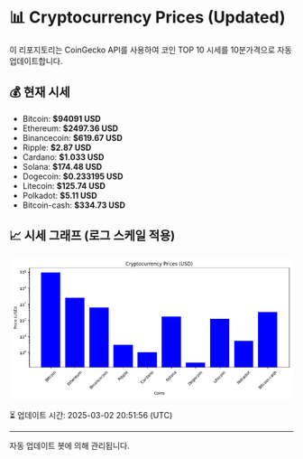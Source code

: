 
# 📊 Cryptocurrency Prices (Updated)

이 리포지토리는 CoinGecko API를 사용하여 코인 TOP 10 시세를 10분가격으로 자동 업데이트합니다.

## 💰 현재 시세
- Bitcoin: **$94091 USD**
- Ethereum: **$2497.36 USD**
- Binancecoin: **$619.67 USD**
- Ripple: **$2.87 USD**
- Cardano: **$1.033 USD**
- Solana: **$174.48 USD**
- Dogecoin: **$0.233195 USD**
- Litecoin: **$125.74 USD**
- Polkadot: **$5.11 USD**
- Bitcoin-cash: **$334.73 USD**

## 📈 시세 그래프 (로그 스케일 적용)
![Crypto Prices](crypto_prices.png)

⏳ 업데이트 시간: 2025-03-02 20:51:56 (UTC)

---
자동 업데이트 봇에 의해 관리됩니다.
